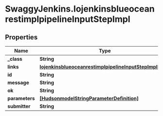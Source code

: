 # SwaggyJenkins.IojenkinsblueoceanrestimplpipelineInputStepImpl

## Properties
Name | Type | Description | Notes
------------ | ------------- | ------------- | -------------
**_class** | **String** |  | [optional] 
**links** | [**IojenkinsblueoceanrestimplpipelineInputStepImplLinks**](IojenkinsblueoceanrestimplpipelineInputStepImplLinks.md) |  | [optional] 
**id** | **String** |  | [optional] 
**message** | **String** |  | [optional] 
**ok** | **String** |  | [optional] 
**parameters** | [**[HudsonmodelStringParameterDefinition]**](HudsonmodelStringParameterDefinition.md) |  | [optional] 
**submitter** | **String** |  | [optional] 


